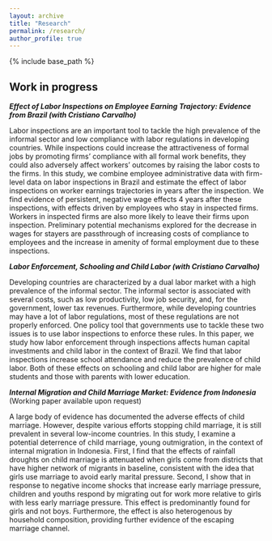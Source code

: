 ```yaml
---
layout: archive
title: "Research"
permalink: /research/
author_profile: true
---
```



{% include base_path %}

## Work in progress

***Effect of Labor Inspections on Employee Earning Trajectory: Evidence from Brazil (with Cristiano Carvalho)***

Labor inspections are an important tool to tackle the high prevalence of the informal sector and low compliance with
labor regulations in developing countries. While inspections could increase the attractiveness of formal jobs by
promoting firms’ compliance with all formal work benefits, they could also adversely affect workers’ outcomes by raising
the labor costs to the firms. In this study, we combine employee administrative data with firm-level data on labor
inspections in Brazil and estimate the effect of labor inspections on worker earnings trajectories in years after the
inspection. We find evidence of persistent, negative wage effects 4 years after these inspections, with effects driven
by employees who stay in inspected firms. Workers in inspected firms are also more likely to leave their firms upon
inspection. Preliminary potential mechanisms explored for the decrease in wages for stayers are passthrough of
increasing costs of compliance to employees and the increase in amenity of formal employment due to these inspections.


***Labor Enforcement, Schooling and Child Labor (with Cristiano Carvalho)***

Developing countries are characterized by a dual labor market with a high prevalence of the informal sector. The
informal sector is associated with several costs, such as low productivity, low job security, and, for the government,
lower tax revenues. Furthermore, while developing countries may have a lot of labor regulations, most of these
regulations are not properly enforced. One policy tool that governments use to tackle these two issues is to use labor
inspections to enforce these rules. In this paper, we study how labor enforcement through inspections affects human
capital investments and child labor in the context of Brazil. We find that labor inspections increase school attendance
and reduce the prevalence of child labor. Both of these effects on schooling and child labor are higher for male
students and those with parents with lower education.


***Internal Migration and Child Marriage Market: Evidence from Indonesia*** (Working paper available upon request)

A large body of evidence has documented the adverse effects of child marriage. However, despite various efforts stopping
child marriage, it is still prevalent in several low-income countries. In this study, I examine a potential deterrence
of child marriage, young outmigration, in the context of internal migration in Indonesia. First, I find that the effects
of rainfall droughts on child marriage is attenuated when girls come from districts that have higher network of migrants
in baseline, consistent with the idea that girls use marriage to avoid early marital pressure. Second, I show that in
response to negative income shocks that increase early marriage pressure, children and youths respond by migrating out
for work more relative to girls with less early marriage pressure. This effect is predominantly found for girls and not
boys. Furthermore, the effect is also heterogenous by household composition, providing further evidence of the escaping
marriage channel.

 


